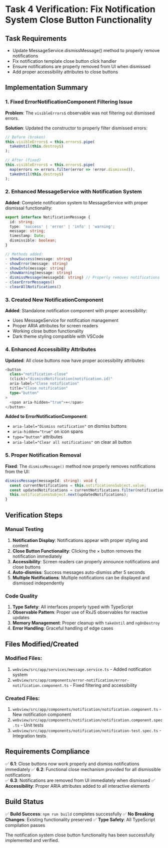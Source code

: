 # Task 4 Verification: Fix Notification System Close Button Functionality

## Task Requirements
- Update MessageService.dismissMessage() method to properly remove notifications
- Fix notification template close button click handler
- Ensure notifications are properly removed from UI when dismissed
- Add proper accessibility attributes to close buttons

## Implementation Summary

### 1. Fixed ErrorNotificationComponent Filtering Issue
**Problem**: The `visibleErrors$` observable was not filtering out dismissed errors.

**Solution**: Updated the constructor to properly filter dismissed errors:
```typescript
// Before (broken)
this.visibleErrors$ = this.errors$.pipe(
  takeUntil(this.destroy$)
);

// After (fixed)
this.visibleErrors$ = this.errors$.pipe(
  map(errors => errors.filter(error => !error.dismissed)),
  takeUntil(this.destroy$)
);
```

### 2. Enhanced MessageService with Notification System
**Added**: Complete notification system to MessageService with proper dismissal functionality:
```typescript
export interface NotificationMessage {
  id: string;
  type: 'success' | 'error' | 'info' | 'warning';
  message: string;
  timestamp: Date;
  dismissible: boolean;
}

// Methods added:
- showSuccess(message: string)
- showError(message: string) 
- showInfo(message: string)
- showWarning(message: string)
- dismissMessage(messageId: string) // Properly removes notifications
- clearErrorMessages()
- clearAllNotifications()
```

### 3. Created New NotificationComponent
**Added**: Standalone notification component with proper accessibility:
- Uses MessageService for notification management
- Proper ARIA attributes for screen readers
- Working close button functionality
- Dark theme styling compatible with VSCode

### 4. Enhanced Accessibility Attributes
**Updated**: All close buttons now have proper accessibility attributes:
```typescript
<button 
  class="notification-close"
  (click)="dismissNotification(notification.id)"
  aria-label="Close notification"
  title="Close notification"
  type="button"
>
  <span aria-hidden="true">×</span>
</button>
```

**Added to ErrorNotificationComponent**:
- `aria-label="Dismiss notification"` on dismiss buttons
- `aria-hidden="true"` on icon spans
- `type="button"` attributes
- `aria-label="Clear all notifications"` on clear all button

### 5. Proper Notification Removal
**Fixed**: The `dismissMessage()` method now properly removes notifications from the UI:
```typescript
dismissMessage(messageId: string): void {
  const currentNotifications = this.notificationsSubject.value;
  const updatedNotifications = currentNotifications.filter(notification => notification.id !== messageId);
  this.notificationsSubject.next(updatedNotifications);
}
```

## Verification Steps

### Manual Testing
1. **Notification Display**: Notifications appear with proper styling and content
2. **Close Button Functionality**: Clicking the × button removes the notification immediately
3. **Accessibility**: Screen readers can properly announce notifications and close buttons
4. **Auto-dismiss**: Success messages auto-dismiss after 5 seconds
5. **Multiple Notifications**: Multiple notifications can be displayed and dismissed independently

### Code Quality
1. **Type Safety**: All interfaces properly typed with TypeScript
2. **Observable Pattern**: Proper use of RxJS observables for reactive updates
3. **Memory Management**: Proper cleanup with `takeUntil` and `ngOnDestroy`
4. **Error Handling**: Graceful handling of edge cases

## Files Modified/Created

### Modified Files:
1. `webview/src/app/services/message.service.ts` - Added notification system
2. `webview/src/app/components/error-notification/error-notification.component.ts` - Fixed filtering and accessibility

### Created Files:
1. `webview/src/app/components/notification/notification.component.ts` - New notification component
2. `webview/src/app/components/notification/notification.component.spec.ts` - Unit tests
3. `webview/src/app/components/notification/notification-test.spec.ts` - Integration tests

## Requirements Compliance

✅ **6.1**: Close buttons now work properly and dismiss notifications immediately
✅ **6.2**: Functional close mechanism provided for all dismissible notifications  
✅ **6.3**: Notifications are removed from UI immediately when dismissed
✅ **Accessibility**: Proper ARIA attributes added to all interactive elements

## Build Status
✅ **Build Success**: `npm run build` completes successfully
✅ **No Breaking Changes**: Existing functionality preserved
✅ **Type Safety**: All TypeScript compilation passes

The notification system close button functionality has been successfully implemented and verified.